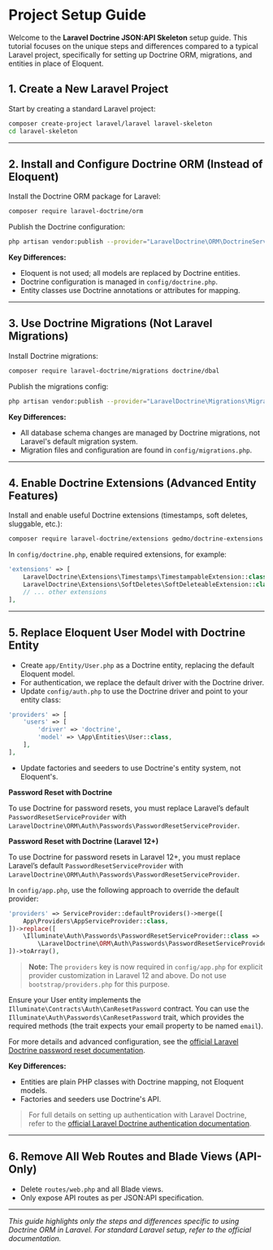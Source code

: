 # Project Setup Guide

Welcome to the **Laravel Doctrine JSON:API Skeleton** setup guide. This tutorial focuses on the unique steps and differences compared to a typical Laravel project, specifically for setting up Doctrine ORM, migrations, and entities in place of Eloquent.

## 1. Create a New Laravel Project

Start by creating a standard Laravel project:

```bash
composer create-project laravel/laravel laravel-skeleton
cd laravel-skeleton
```

---

## 2. Install and Configure Doctrine ORM (Instead of Eloquent)

Install the Doctrine ORM package for Laravel:

```bash
composer require laravel-doctrine/orm
```

Publish the Doctrine configuration:

```bash
php artisan vendor:publish --provider="LaravelDoctrine\ORM\DoctrineServiceProvider"
```

**Key Differences:**
- Eloquent is not used; all models are replaced by Doctrine entities.
- Doctrine configuration is managed in `config/doctrine.php`.
- Entity classes use Doctrine annotations or attributes for mapping.

---

## 3. Use Doctrine Migrations (Not Laravel Migrations)

Install Doctrine migrations:

```bash
composer require laravel-doctrine/migrations doctrine/dbal
```

Publish the migrations config:

```bash
php artisan vendor:publish --provider="LaravelDoctrine\Migrations\MigrationsServiceProvider"
```

**Key Differences:**
- All database schema changes are managed by Doctrine migrations, not Laravel's default migration system.
- Migration files and configuration are found in `config/migrations.php`.

---

## 4. Enable Doctrine Extensions (Advanced Entity Features)

Install and enable useful Doctrine extensions (timestamps, soft deletes, sluggable, etc.):

```bash
composer require laravel-doctrine/extensions gedmo/doctrine-extensions
```

In `config/doctrine.php`, enable required extensions, for example:

```php
'extensions' => [
    LaravelDoctrine\Extensions\Timestamps\TimestampableExtension::class,
    LaravelDoctrine\Extensions\SoftDeletes\SoftDeleteableExtension::class,
    // ... other extensions
],
```

---

## 5. Replace Eloquent User Model with Doctrine Entity

- Create `app/Entity/User.php` as a Doctrine entity, replacing the default Eloquent model.
- For authentication, we replace the default driver with the Doctrine driver.
- Update `config/auth.php` to use the Doctrine driver and point to your entity class:

```php
'providers' => [
    'users' => [
        'driver' => 'doctrine',
        'model' => \App\Entities\User::class,
    ],
],
```

- Update factories and seeders to use Doctrine's entity system, not Eloquent's.

**Password Reset with Doctrine**

To use Doctrine for password resets, you must replace Laravel’s default `PasswordResetServiceProvider` with `LaravelDoctrine\ORM\Auth\Passwords\PasswordResetServiceProvider`.

**Password Reset with Doctrine (Laravel 12+)**

To use Doctrine for password resets in Laravel 12+, you must replace Laravel’s default `PasswordResetServiceProvider` with `LaravelDoctrine\ORM\Auth\Passwords\PasswordResetServiceProvider`.

In `config/app.php`, use the following approach to override the default provider:

```php
'providers' => ServiceProvider::defaultProviders()->merge([
    App\Providers\AppServiceProvider::class,
])->replace([
    \Illuminate\Auth\Passwords\PasswordResetServiceProvider::class =>
        \LaravelDoctrine\ORM\Auth\Passwords\PasswordResetServiceProvider::class,
])->toArray(),
```

> **Note:** The `providers` key is now required in `config/app.php` for explicit provider customization in Laravel 12 and above. Do not use `bootstrap/providers.php` for this purpose.

Ensure your User entity implements the `Illuminate\Contracts\Auth\CanResetPassword` contract. You can use the `Illuminate\Auth\Passwords\CanResetPassword` trait, which provides the required methods (the trait expects your email property to be named `email`).

For more details and advanced configuration, see the [official Laravel Doctrine password reset documentation](https://laravel-doctrine-orm-official.readthedocs.io/en/latest/passwords.html).

**Key Differences:**
- Entities are plain PHP classes with Doctrine mapping, not Eloquent models.
- Factories and seeders use Doctrine's API.

> For full details on setting up authentication with Laravel Doctrine, refer to the [official Laravel Doctrine authentication documentation](https://laravel-doctrine-orm-official.readthedocs.io/en/latest/auth.html#).

---

## 6. Remove All Web Routes and Blade Views (API-Only)

- Delete `routes/web.php` and all Blade views.
- Only expose API routes as per JSON:API specification.

---

*This guide highlights only the steps and differences specific to using Doctrine ORM in Laravel. For standard Laravel setup, refer to the official documentation.*
